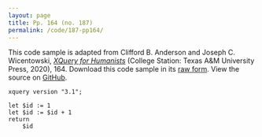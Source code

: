 ```yaml
---
layout: page
title: Pp. 164 (no. 187)
permalink: /code/187-pp164/
---
```


This code sample is adapted from Clifford B. Anderson and Joseph C. Wicentowski, 
[_XQuery for Humanists_](/) (College Station: Texas A&M University Press, 2020), 164. 
Download this code sample in its [raw form](/code/187-pp164/187-pp164.xq).
View the source on [GitHub](https://github.com/coding4humanists/xquery4humanists/blob/master/code/187-pp164/187-pp164.xq).

```xquery
xquery version "3.1";

let $id := 1
let $id := $id + 1
return
    $id
```  
